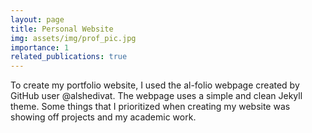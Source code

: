 ```yaml
---
layout: page
title: Personal Website
img: assets/img/prof_pic.jpg
importance: 1
related_publications: true
---
```


To create my portfolio website, I used the al-folio webpage created by GitHub user @alshedivat. The webpage uses a simple and clean Jekyll theme. Some things that I prioritized when creating my website was showing off projects and my academic work.
